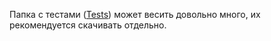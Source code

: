 Папка с тестами ([Tests](./Tests)) может весить довольно много, их рекомендуется скачивать отдельно.
